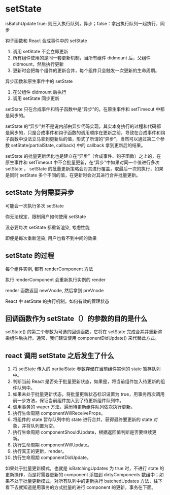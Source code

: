 # setState

isBatchUpdate true: 则压入执行队列，异步；false：拿出执行队列一起执行，同步

钩子函数和 React 合成事件中的 setState

1. 调用 setState 不会立即更新
2. 所有组件使用的是同一套更新机制，当所有组件 didmount 后，父组件 didmount，然后执行更新
3. 更新时会把每个组件的更新合并，每个组件只会触发一次更新的生命周期。

异步函数和原生事件中的 setState

1. 在父组件 didmount 后执行
2. 调用 setState 同步更新

setState 只在合成事件和钩子函数中是“异步”的，在原生事件和 setTimeout 中都是同步的。

setState 的“异步”并不是说内部由异步代码实现，其实本身执行的过程和代码都是同步的，只是合成事件和钩子函数的调用顺序在更新之前，导致在合成事件和钩子函数中没法立马拿到更新后的值，形式了所谓的“异步”，当然可以通过第二个参数 setState(partialState, callback) 中的 callback 拿到更新后的结果。

setState 的批量更新优化也是建立在“异步”（合成事件、钩子函数）之上的，在原生事件和 setTimeout 中不会批量更新，在“异步”中如果对同一个值进行多次 setState ， setState 的批量更新策略会对其进行覆盖，取最后一次的执行，如果是同时 setState 多个不同的值，在更新时会对其进行合并批量更新。

## setState 为何需要异步

可能会一次执行多次 setState

你无法规定、限制用户如何使用 setState

没必要每次 setState 都重新渲染, 考虑性能

即便是每次重新渲染, 用户也看不到中间的效果

## setState 的过程

每个组件实例, 都有 renderComponent 方法

执行 renderComponent 会重新执行实例的 render

render 函数返回 newVnode, 然后拿到 preVnode

React 中 setState 的执行机制，如何有效的管理状态

## 回调函数作为 setState（）的参数的目的是什么

setState() 的第二个参数为可选的回调函数，它将在 setState 完成合并并重新渲染组件后执行。通常，我们建议使用 componentDidUpdate() 来代替此方式。

## react 调用 setState 之后发生了什么

1. 将 setState 传入的 partialState 参数存储在当前组件实例的 state 暂存队列中。
2. 判断当前 React 是否处于批量更新状态，如果是，将当前组件加入待更新的组件队列中。
3. 如果未处于批量更新状态，将批量更新状态标识设置为 true，用事务再次调用前一步方法，保证当前组件加入到了待更新组件队列中。
4. 调用事务的 waper 方法，遍历待更新组件队列依次执行更新。
5. 执行生命周期 componentWillReceiveProps。
6. 将组件的 state 暂存队列中的 state 进行合并，获得最终要更新的 state 对象，并将队列置为空。
7. 执行生命周期 componentShouldUpdate，根据返回值判断是否要继续更新。
8. 执行生命周期 componentWillUpdate。
9. 执行真正的更新，render。
10. 执行生命周期 componentDidUpdate。

如果处于批量更新模式，也就是 isBatchingUpdates 为 true 时，不进行 state 的更新操作，而是将需要更新的 component 添加到 dirtyComponents 数组中；如果不处于批量更新模式，对所有队列中的更新执行 batchedUpdates 方法，往下看下去就知道是用事务的方式批量的进行 component 的更新，事务在下面。
